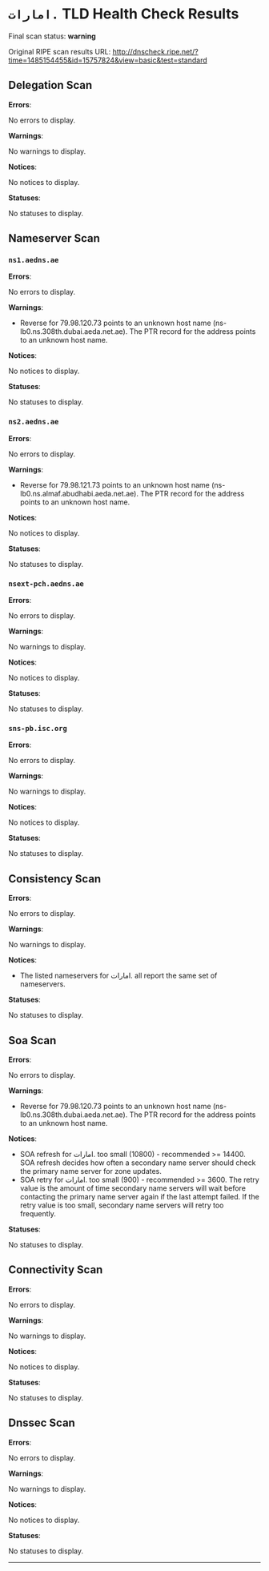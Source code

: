 # `امارات.` TLD Health Check Results

Final scan status: **warning** 

Original RIPE scan results URL: http://dnscheck.ripe.net/?time=1485154455&id=15757824&view=basic&test=standard

## Delegation Scan

**Errors**:

No errors to display.

**Warnings**:

No warnings to display.

**Notices**:

No notices to display.

**Statuses**:

No statuses to display.

## Nameserver Scan

### `ns1.aedns.ae`

**Errors**:

No errors to display.

**Warnings**:

* Reverse for 79.98.120.73 points to an unknown host name (ns-lb0.ns.308th.dubai.aeda.net.ae). The PTR record for the address points to an unknown host name.

**Notices**:

No notices to display.

**Statuses**:

No statuses to display.

### `ns2.aedns.ae`

**Errors**:

No errors to display.

**Warnings**:

* Reverse for 79.98.121.73 points to an unknown host name (ns-lb0.ns.almaf.abudhabi.aeda.net.ae). The PTR record for the address points to an unknown host name.

**Notices**:

No notices to display.

**Statuses**:

No statuses to display.

### `nsext-pch.aedns.ae`

**Errors**:

No errors to display.

**Warnings**:

No warnings to display.

**Notices**:

No notices to display.

**Statuses**:

No statuses to display.

### `sns-pb.isc.org`

**Errors**:

No errors to display.

**Warnings**:

No warnings to display.

**Notices**:

No notices to display.

**Statuses**:

No statuses to display.

## Consistency Scan

**Errors**:

No errors to display.

**Warnings**:

No warnings to display.

**Notices**:

* The listed nameservers for امارات. all report the same set of nameservers.

**Statuses**:

No statuses to display.

## Soa Scan

**Errors**:

No errors to display.

**Warnings**:

* Reverse for 79.98.120.73 points to an unknown host name (ns-lb0.ns.308th.dubai.aeda.net.ae). The PTR record for the address points to an unknown host name.

**Notices**:

* SOA refresh for امارات. too small (10800) - recommended >= 14400. SOA refresh decides how often a secondary name server should check the primary name server for zone updates.
* SOA retry for امارات. too small (900) - recommended >= 3600. The retry value is the amount of time secondary name servers will wait before contacting the primary name server again if the last attempt failed. If the retry value is too small, secondary name servers will retry too frequently.

**Statuses**:

No statuses to display.

## Connectivity Scan

**Errors**:

No errors to display.

**Warnings**:

No warnings to display.

**Notices**:

No notices to display.

**Statuses**:

No statuses to display.

## Dnssec Scan

**Errors**:

No errors to display.

**Warnings**:

No warnings to display.

**Notices**:

No notices to display.

**Statuses**:

No statuses to display.


---
